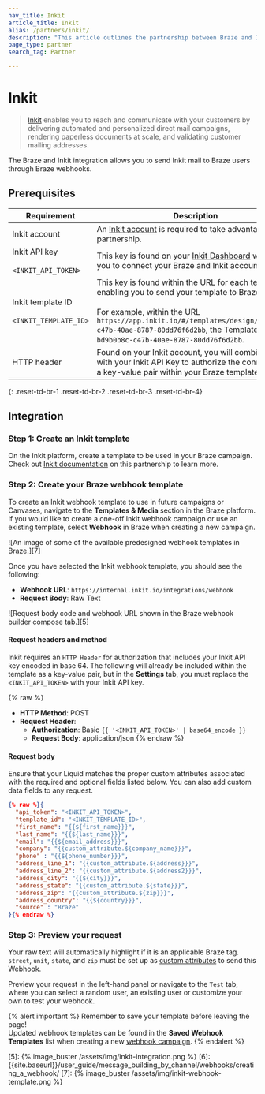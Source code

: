```yaml
---
nav_title: Inkit
article_title: Inkit
alias: /partners/inkit/
description: "This article outlines the partnership between Braze and Inkit, which enables you to save time and effort by automating your direct mail campaigns and bring offline customers back online."
page_type: partner
search_tag: Partner

---
```


# Inkit

> [Inkit][1] enables you to reach and communicate with your customers by delivering automated and personalized direct mail campaigns, rendering paperless documents at scale, and validating customer mailing addresses. 

The Braze and Inkit integration allows you to send Inkit mail to Braze users through Braze webhooks. 

## Prerequisites

|Requirement| Description|
| ---| ---|
|Inkit account | An [Inkit account](https://console.liftigniter.com/login) is required to take advantage of this partnership. |
| Inkit API key<br><br>`<INKIT_API_TOKEN>` | This key is found on your [Inkit Dashboard](https://app.inkit.io/#/account/integrations) will enable you to connect your Braze and Inkit accounts.|
| Inkit template ID<br><br>`<INKIT_TEMPLATE_ID>` | This key is found within the URL for each template, enabling you to send your template to Braze. <br><br>For example, within the URL `https://app.inkit.io/#/templates/design/bd9b0b8c-c47b-40ae-8787-80dd76f6d2bb`, the Template ID is `bd9b0b8c-c47b-40ae-8787-80dd76f6d2bb`. |
| HTTP header  | Found on your Inkit account, you will combine this with your Inkit API Key to authorize the connection as a key-value pair within your Braze template. |
{: .reset-td-br-1 .reset-td-br-2 .reset-td-br-3  .reset-td-br-4}

## Integration

### Step 1: Create an Inkit template

On the Inkit platform, create a template to be used in your Braze campaign. 
Check out [Inkit documentation](https://help.inkit.com/hc/en-us/articles/360036546873-Braze-Inkit-Integration) on this partnership to learn more.

### Step 2: Create your Braze webhook template

To create an Inkit webhook template to use in future campaigns or Canvases, navigate to the **Templates & Media** section in the Braze platform. If you would like to create a one-off Inkit webhook campaign or use an existing template, select **Webhook** in Braze when creating a new campaign.

![An image of some of the available predesigned webhook templates in Braze.][7]

Once you have selected the Inkit webhook template, you should see the following:
- **Webhook URL**: `https://internal.inkit.io/integrations/webhook`
- **Request Body**: Raw Text

![Request body code and webhook URL shown in the Braze webhook builder compose tab.][5]

#### Request headers and method

Inkit requires an `HTTP Header` for authorization that includes your Inkit API key encoded in base 64. The following will already be included within the template as a key-value pair, but in the **Settings** tab, you must replace the `<INKIT_API_TOKEN>` with your Inkit API key.

{% raw %}
- **HTTP Method**: POST
- **Request Header**:
  - **Authorization**: Basic `{{ '<INKIT_API_TOKEN>' | base64_encode }}`
  - **Request Body**: application/json
{% endraw %}

#### Request body

Ensure that your Liquid matches the proper custom attributes associated with the required and optional fields listed below. You can also add custom data fields to any request.

```json
{% raw %}{
  "api_token": "<INKIT_API_TOKEN>",
  "template_id": "<INKIT_TEMPLATE_ID>",
  "first_name": "{{${first_name}}}",
  "last_name": "{{${last_name}}}",
  "email": "{{${email_address}}}",
  "company": "{{custom_attribute.${company_name}}}",
  "phone" : "{{${phone_number}}}",
  "address_line_1": "{{custom_attribute.${address}}}",
  "address_line_2": "{{custom_attribute.${address2}}}",
  "address_city": "{{${city}}}",
  "address_state": "{{custom_attribute.${state}}}",
  "address_zip": "{{custom_attribute.${zip}}}",
  "address_country": "{{${country}}}",
  "source" : "Braze"
}{% endraw %}
```

### Step 3: Preview your request

Your raw text will automatically highlight if it is an applicable Braze tag. `street`, `unit`, `state`, and `zip` must be set up as [custom attributes][3] to send this Webhook.

Preview your request in the left-hand panel or navigate to the `Test` tab, where you can select a random user, an existing user or customize your own to test your webhook.

{% alert important %}
Remember to save your template before leaving the page! <br>Updated webhook templates can be found in the **Saved Webhook Templates** list when creating a new [webhook campaign]({{site.baseurl}}/user_guide/message_building_by_channel/webhooks/creating_a_webhook/). 
{% endalert %}

[1]: https://www.inkit.com
[2]: https://help.inkit.com/hc/en-us/articles/360036546873-Braze-Inkit-Integration
[3]: {{site.baseurl}}/user_guide/data_and_analytics/custom_data/custom_attributes/#custom-attributes
[5]: {% image_buster /assets/img/inkit-integration.png %}
[6]: {{site.baseurl}}/user_guide/message_building_by_channel/webhooks/creating_a_webhook/
[7]: {% image_buster /assets/img/inkit-webhook-template.png %}